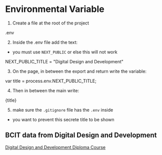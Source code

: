 # Environmental Variable

1. Create a file at the root of the project 

.env


2. Inside the .env file add the text:
- you must use `NEXT_PUBLIC` or else this will not work

NEXT_PUBLIC_TITLE = "Digital Design and Development"


3. On the page, in between the export and return write the variable:

var title = process.env.NEXT_PUBLIC_TITLE;


4. Then in between the main write:

{title}


5. make sure the `.gitignore` file has the `.env` inside
- you want to prevent this secrete title to be shown

## BCIT data from Digital Design and Development
[Digital Design and Development Diploma Course](https://www.bcit.ca/programs/digital-design-and-development-diploma-full-time-6515dipma/)